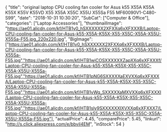 {
	"title": "original laptop CPU cooling fan cooler for Asus k55 X55A K55A K55X K55V K55VD X55 X55A X55C X55U X55Sa F55 MF60090V1-C480-S99",
	"date": "2018-10-31 10:30:20",
	"SubCat": ["Computer & Office"],
	"categories": ["Laptop Accessories"],
	"thumbnailImage": "https://ae01.alicdn.com/kf/HTB1y0_hSXXXXXX2XFXXq6xXFXXXB/Laptop-CPU-cooling-fan-cooler-for-Asus-k55-X55A-K55X-X55-X55C-X55A-X55U-X55Sa-F55.jpg_220x220.jpg",
	"BigImage": ["https://ae01.alicdn.com/kf/HTB1y0_hSXXXXXX2XFXXq6xXFXXXB/Laptop-CPU-cooling-fan-cooler-for-Asus-k55-X55A-K55X-X55-X55C-X55A-X55U-X55Sa-F55.jpg","https://ae01.alicdn.com/kf/HTB1wiCOSXXXXXXZapXXq6xXFXXXf/Laptop-CPU-cooling-fan-cooler-for-Asus-k55-X55A-K55X-X55-X55C-X55A-X55U-X55Sa-F55.jpg","https://ae01.alicdn.com/kf/HTB1pNG6SXXXXXaEXVXXq6xXFXXXA/Laptop-CPU-cooling-fan-cooler-for-Asus-k55-X55A-K55X-X55-X55C-X55A-X55U-X55Sa-F55.jpg","https://ae01.alicdn.com/kf/HTB1yWq_SXXXXXaMXVXXq6xXFXXXI/Laptop-CPU-cooling-fan-cooler-for-Asus-k55-X55A-K55X-X55-X55C-X55A-X55U-X55Sa-F55.jpg","https://ae01.alicdn.com/kf/HTB1sly9SXXXXXXIXVXXq6xXFXXX7/Laptop-CPU-cooling-fan-cooler-for-Asus-k55-X55A-K55X-X55-X55C-X55A-X55U-X55Sa-F55.jpg"],
	"actualPrice": 4.45,
	"comparePrice": 5.45,
	"linkurl": "http://s.click.aliexpress.com/e/bbvil4EM",
	"inStock": 54
}
